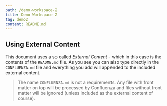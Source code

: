 ```yaml
---
path: /demo-workspace-2
title: Demo Workspace 2
tag: demo2
content: README.md
---
```


## Using External Content

This document uses a so called _External Content_ - which in this case is the contents of the `README.md`
file. As you see you can also type directly in the `CONFLUENZA.md` file and everything you add will
appended to the included external content.

> The name `CONFLUENZA.md` is not a requirements. Any file with front matter on top will be processed by
> Confluenza and files without front matter will be ignored (unless included as the external content of 
course).
